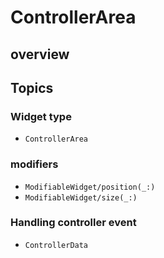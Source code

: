 # ControllerArea

## overview

## Topics

### Widget type

- ``ControllerArea``

### modifiers

- ``ModifiableWidget/position(_:)``
- ``ModifiableWidget/size(_:)``

### Handling controller event

- ``ControllerData``
